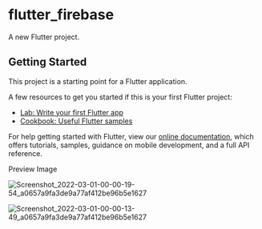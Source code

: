 # flutter_firebase

A new Flutter project.

## Getting Started

This project is a starting point for a Flutter application.

A few resources to get you started if this is your first Flutter project:

- [Lab: Write your first Flutter app](https://flutter.dev/docs/get-started/codelab)
- [Cookbook: Useful Flutter samples](https://flutter.dev/docs/cookbook)

For help getting started with Flutter, view our
[online documentation](https://flutter.dev/docs), which offers tutorials,
samples, guidance on mobile development, and a full API reference.

Preview Image

![Screenshot_2022-03-01-00-00-19-54_a0657a9fa3de9a77af412be96b5e1627](https://user-images.githubusercontent.com/31959794/156034790-dd739f9d-fb65-4603-b0b2-c1497ec10a26.jpg)


![Screenshot_2022-03-01-00-00-13-49_a0657a9fa3de9a77af412be96b5e1627](https://user-images.githubusercontent.com/31959794/156034812-69eb8a15-5655-4dcf-8c57-83be60d7c804.jpg)


